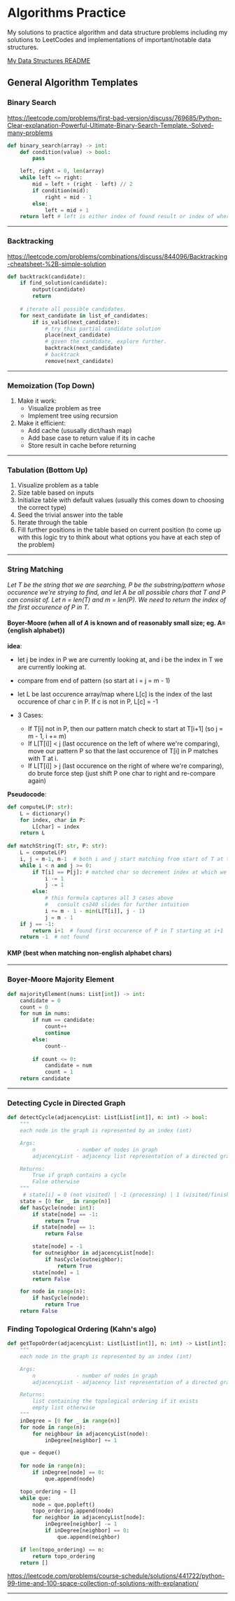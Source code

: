 # Algorithms Practice
My solutions to practice algorithm and data structure problems including my solutions to LeetCodes and implementations of important/notable data structures.

[My Data Structures README](Data_Structures/README.md)

## General Algorithm Templates

### Binary Search
https://leetcode.com/problems/first-bad-version/discuss/769685/Python-Clear-explanation-Powerful-Ultimate-Binary-Search-Template.-Solved-many-problems
```python
def binary_search(array) -> int:
    def condition(value) -> bool:
        pass

    left, right = 0, len(array)
    while left <= right:
        mid = left + (right - left) // 2
        if condition(mid):
            right = mid - 1
        else:
            left = mid + 1
    return left # left is either index of found result or index of where the result would be located (if its not there)
```

----------------------------------------------------------------

### Backtracking
https://leetcode.com/problems/combinations/discuss/844096/Backtracking-cheatsheet-%2B-simple-solution 
```python
def backtrack(candidate):
    if find_solution(candidate):
        output(candidate)
        return
    
    # iterate all possible candidates.
    for next_candidate in list_of_candidates:
        if is_valid(next_candidate):
            # try this partial candidate solution
            place(next_candidate)
            # given the candidate, explore further.
            backtrack(next_candidate)
            # backtrack
            remove(next_candidate)
```

----------------------------------------------------------------

### Memoization (Top Down)
1. Make it work:
    - Visualize problem as tree
    - Implement tree using recursion
3. Make it efficient:
    - Add cache (ususally dict/hash map)
    - Add base case to return value if its in cache
    - Store result in cache before returning
    
----------------------------------------------------------------

### Tabulation (Bottom Up)
1. Visualize problem as a table
2. Size table based on inputs
3. Initialize table with default values (usually this comes down to choosing the correct type)
4. Seed the trivial answer into the table
5. Iterate through the table
6. Fill further positions in the table based on current position (to come up with this logic try to think about what options you have at each step of the problem)

----------------------------------------------------------------

### String Matching
*Let T be the string that we are searching, P be the substring/pattern whose occurence we're strying to find, and let A be all possible chars that T and P can consist of. Let n = len(T) and m = len(P). We need to return the index of the first occurence of P in T.*
#### Boyer-Moore (when all of *A* is known and of reasonably small size; eg. A={english alphabet})
**idea**: 

- let j be index in P we are currently looking at, and i be the index in T we are currently looking at.
          
- compare from end of pattern (so start at i = j = m - 1)

- let L be last occurence array/map where L[c] is the index of the last occurence of char c in P. 
  If c is not in P, L[c] = -1

- 3 Cases:
    - If T[i] not in P, then our pattern match check to start at T[i+1] (so j = m - 1, i += m)
    - If L[T[i]] < j (last occurence on the left of where we're comparing), move our pattern P so that the last occurence of T[i] in P matches with T at i.
    - If L[T[i]] > j (last occurence on the right of where we're comparing), do brute force step (just shift P one char to right and re-compare again)

**Pseudocode**:
```python
def computeL(P: str):
    L = dictionary()
    for index, char in P:
        L[char] = index
    return L
    
def matchString(T: str, P: str):
    L = computeL(P)
    i, j = m-1, m-1  # both i and j start matching from start of T at the end of P
    while i < n and j >= 0:
        if T[i] == P[j]: # matched char so decrement index at which we're checking
            i -= 1
            j -= 1
        else:
            # this formula captures all 3 cases above
            #   consult cs240 slides for further intuition
            i += m - 1 - min(L[T[i]], j - 1)
            j = m - 1
    if j == -1:
        return i+1  # found first occurence of P in T starting at i+1
    return -1  # not found
```
#### KMP (best when matching non-english alphabet chars)
----------------------------------------------------------------

### Boyer-Moore Majority Element
```python
def majorityElement(nums: List[int]) -> int:
    candidate = 0
    count = 0
    for num in nums:
        if num == candidate:
            count++
            continue
        else:
            count--
            
        if count <= 0:
            candidate = num
            count = 1
    return candidate
```
    
----------------------------------------------------------------

### Detecting Cycle in Directed Graph

```python
def detectCycle(adjacencyList: List[List[int]], n: int) -> bool:
    """
    each node in the graph is represented by an index (int)

    Args:
        n             - number of nodes in graph
        adjacencyList - adjacency list representation of a directed graph

    Returns:
        True if graph contains a cycle
        False otherwise
    """
     # state[i] = 0 (not visited) | -1 (processing) | 1 (visited/finished) 
    state = [0 for _ in range(n)]
    def hasCycle(node: int):
        if state[node] == -1:
            return True
        if state[node] == 1:
            return False

        state[node] = -1
        for outneighbor in adjacencyList[node]:
            if hasCycle(outneighbor):
                return True
        state[node] = 1
        return False

    for node in range(n):
        if hasCycle(node):
            return True
    return False
```

### Finding Topological Ordering (Kahn's algo)

```python
def getTopoOrder(adjacencyList: List[List[int]], n: int) -> List[int]:
    """
    each node in the graph is represented by an index (int)

    Args:
        n             - number of nodes in graph
        adjacencyList - adjacency list representation of a directed graph

    Returns:
        list containing the topological ordering if it exists
        empty list otherwise
    """
    inDegree = [0 for _ in range(n)]
    for node in range(n):
        for neighbour in adjacencyList(node):
            inDegree[neighbor] += 1

    que = deque()
            
    for node in range(n):
        if inDegree[node] == 0:
            que.append(node)

    topo_ordering = []
    while que:
        node = que.popleft()
        topo_ordering.append(node)
        for neighbor in adjacencyList[node]:
            inDegree[neighbor] -= 1
            if inDegree[neighbor] == 0:
                que.append(neighbor)

    if len(topo_ordering) == n:
        return topo_ordering
    return []
```

https://leetcode.com/problems/course-schedule/solutions/441722/python-99-time-and-100-space-collection-of-solutions-with-explanation/
    
----------------------------------------------------------------

